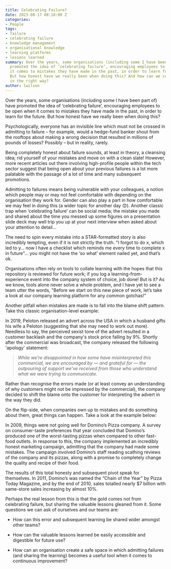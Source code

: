 ```yaml
---
title: Celebrating Failure?
date: 2023-08-17 08:18:00 Z
categories:
- People
tags:
- failure
- celebrating failure
- knowledge management
- organisational knowledge
- learning platforms
- lessons learned
summary: Over the years, some organisations (including some I have been part of) have
  promoted the idea of ‘celebrating failure’, encouraging employees to be open when
  it comes to mistakes they have made in the past, in order to learn for the future.
  But how honest have we really been when doing this? And how can we celebrate failure
  in the right way?
author: lwilson
---
```


Over the years, some organisations (including some I have been part of) have promoted the idea of ‘celebrating failure’, encouraging employees to be open when it comes to mistakes they have made in the past, in order to learn for the future. But how honest have we really been when doing this? 

Psychologically, everyone has an invisible line which must not be crossed in admitting to failure – for example, would a hedge-fund banker shout from the rooftops about making a wrong decision that resulted in millions of pounds of losses? Possibly – but in reality, rarely.

Being completely honest about failure sounds, at least in theory, a cleansing idea; rid yourself of your mistakes and move on with a clean slate! However, more recent articles out there involving high-profile people within the tech sector suggest that being open about your previous failures is a lot more palatable with the passage of a lot of time and many subsequent promotions.

Admitting to failures means being vulnerable with your colleagues, a notion which people may or may not feel comfortable with depending on the organisation they work for. Gender can also play a part in how comfortable we may feel in doing this (a wider topic for another day 😊). Another classic trap when ‘celebrating failure’ can be social media; the mistake you made and shared about the time you messed up some figures on a presentation slide deck may well trip you up at your next interview when asked about your attention to detail…

The need to spin every mistake into a STAR-formatted story is also incredibly tempting, even if it is not strictly the truth. "I forgot to do x, which led to y… now I have a checklist which reminds me every time to complete x in future"… you might not have the ‘so what’ element nailed yet, and that’s ok.

Organisations often rely on tools to collate learning with the hopes that this repository is reviewed for future work; if you log a learning-from-experience event into the company system of choice, job done! But is it? As we know, tools alone never solve a whole problem, and I have yet to see a team utter the words, "Before we start on this new piece of work, let’s take a look at our company learning platform for any common gotchas!"

Another pitfall when mistakes are made is to fall into the blame shift pattern. Take this classic organisation-level example:

In 2019, Peloton released an advert across the USA in which a husband gifts his wife a Peloton (suggesting that she may need to work out more). Needless to say, the perceived sexist tone of the advert resulted in a customer backlash and the company's stock price falling by 9%. Shortly after the commercial was broadcast, the company released the following 'apology' statement:

> *While we’re disappointed in how some have misinterpreted this commercial, we are encouraged by — and grateful for — the outpouring of support we’ve received from those who understand what we were trying to communicate.*

Rather than recognise the errors made (or at least convey an understanding of why customers might not be impressed by the commercial), the company decided to shift the blame onto the customer for interpreting the advert in the way they did.

On the flip-side, when companies own up to mistakes and do something about them, great things can happen. Take a look at the example below:

In 2009, things were not going well for Domino’s Pizza company. A survey on consumer-taste preferences that year concluded that Domino’s produced one of the worst-tasting pizzas when compared to other fast-food outlets. In response to this, the company implemented an incredibly honest marketing campaign, admitting that the company had made some mistakes. The campaign involved Domino’s staff reading scathing reviews of the company and its pizzas, along with a promise to completely change the quality and recipe of their food.

The results of this total honesty and subsequent pivot speak for themselves. In 2011, Domino’s was named the “Chain of the Year” by Pizza Today Magazine, and by the end of 2010, sales totalled nearly $7 billion with same-store sales increasing by almost 10%.

Perhaps the real lesson from this is that the gold comes not from celebrating failure, but sharing the valuable lessons gleaned from it. Some questions we can ask of ourselves and our teams are:

* How can this error and subsequent learning be shared wider amongst other teams?

* How can the valuable lessons learned be easily accessible and digestible for future use?

* How can an organisation create a safe space in which admitting failures (and sharing the learning) becomes a useful tool when it comes to continuous improvement?